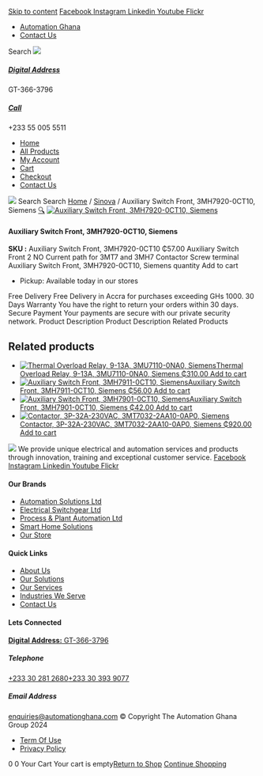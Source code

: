 [Skip to content](https://store.automationghana.com/product/auxiliary-switch-front-3mh7920-0ct10-siemens/#content)
[ Facebook ](https://www.facebook.com/automationgh/) [ Instagram ](https://www.instagram.com/automationgh/) [ Linkedin ](https://www.linkedin.com/company/the-automation-ghana-limited/) [ Youtube ](https://www.youtube.com/channel/UCurrRDUSm5oIW39VXjn1u0w) [ Flickr ](https://www.flickr.com/photos/181794037@N07/)
  * [ Automation Ghana ](https://automationghana.com)
  * [ Contact Us ](https://store.automationghana.com/contact/)


Search
[ ![](https://store.automationghana.com/wp-content/uploads/2024/04/Website-TAGG-Logo-BLUE.png) ](https://store.automationghana.com/)
[ ](https://maps.app.goo.gl/m4xeaagWCNbLk4jM6)
#####  [ Digital Address ](https://maps.app.goo.gl/m4xeaagWCNbLk4jM6)
GT-366-3796 
[ ](tel:+233550055511)
#####  [ Call ](tel:+233550055511)
+233 55 005 5511 
  * [Home](https://store.automationghana.com/)
  * [All Products](https://store.automationghana.com/shop/)
  * [My Account](https://store.automationghana.com/my-account/)
  * [Cart](https://store.automationghana.com/cart/)
  * [Checkout](https://store.automationghana.com/checkout/)
  * [Contact Us](https://store.automationghana.com/contact/)


[![](https://store.automationghana.com/wp-content/uploads/2024/04/AutomationGhana_logo_white.png)](https://store.automationghana.com)
Search
Search
[Home](https://store.automationghana.com) / [Sinova](https://store.automationghana.com/product-category/sinova-siemens/) / Auxiliary Switch Front, 3MH7920-0CT10, Siemens
[🔍](https://store.automationghana.com/product/auxiliary-switch-front-3mh7920-0ct10-siemens/)
[![Auxiliary Switch Front, 3MH7920-0CT10, Siemens](https://store.automationghana.com/wp-content/uploads/2025/03/Aux-Switch-Front-600x400.jpg)](https://store.automationghana.com/wp-content/uploads/2025/03/Aux-Switch-Front.jpg)
####  Auxiliary Switch Front, 3MH7920-0CT10, Siemens 
**SKU :** Auxiliary Switch Front, 3MH7920-0CT10 
₵57.00
Auxiliary Switch Front 2 NO Current path for 3MT7 and 3MH7 Contactor Screw terminal
Auxiliary Switch Front, 3MH7920-0CT10, Siemens quantity
Add to cart
  * Pickup: Available today in our stores


Free Delivery 
Free Delivery in Accra for purchases exceeding GHs 1000. 
30 Days Warranty 
You have the right to return your orders within 30 days. 
Secure Payment 
Your payments are secure with our private security network. 
Product Description
Product Description
Related Products 
## Related products
  * [![Thermal Overload Relay, 9-13A, 3MU7110-0NA0, Siemens](https://store.automationghana.com/wp-content/uploads/2025/03/thermal-overload-300x300.png)Thermal Overload Relay, 9-13A, 3MU7110-0NA0, Siemens ₵310.00 ](https://store.automationghana.com/product/thermal-overload-relay-9-13a-3mu7110-0na0-siemens/)
[Add to cart](https://store.automationghana.com/product/auxiliary-switch-front-3mh7920-0ct10-siemens/?add-to-cart=24508)
  * [![Auxiliary Switch Front, 3MH7911-0CT10, Siemens](https://store.automationghana.com/wp-content/uploads/2025/03/Aux-Switch-Front-300x300.jpg)Auxiliary Switch Front, 3MH7911-0CT10, Siemens ₵56.00 ](https://store.automationghana.com/product/auxiliary-switch-front-3mh7911-0ct10-siemens/)
[Add to cart](https://store.automationghana.com/product/auxiliary-switch-front-3mh7920-0ct10-siemens/?add-to-cart=24505)
  * [![Auxiliary Switch Front, 3MH7901-0CT10, Siemens](https://store.automationghana.com/wp-content/uploads/2025/03/Aux-Switch-Front-300x300.jpg)Auxiliary Switch Front, 3MH7901-0CT10, Siemens ₵42.00 ](https://store.automationghana.com/product/auxiliary-switch-front-3mh7901-0ct10-siemens/)
[Add to cart](https://store.automationghana.com/product/auxiliary-switch-front-3mh7920-0ct10-siemens/?add-to-cart=24504)
  * [![Contactor, 3P-32A-230VAC, 3MT7032-2AA10-0AP0, Siemens](https://store.automationghana.com/wp-content/uploads/2025/03/P_IN01_XX_00058i.jpg)Contactor, 3P-32A-230VAC, 3MT7032-2AA10-0AP0, Siemens ₵920.00 ](https://store.automationghana.com/product/contactor-3p-32a-230vac-3mt7032-2aa10-0ap0-siemens/)
[Add to cart](https://store.automationghana.com/product/auxiliary-switch-front-3mh7920-0ct10-siemens/?add-to-cart=24489)


![](https://store.automationghana.com/wp-content/uploads/2024/04/AutomationGhana_logo_white.png)
We provide unique electrical and automation services and products through innovation, training and exceptional customer service.
[ Facebook ](https://www.facebook.com/automationgh/) [ Instagram ](https://www.instagram.com/automationgh/) [ Linkedin ](https://www.linkedin.com/company/the-automation-ghana-limited/) [ Youtube ](https://www.youtube.com/channel/UCurrRDUSm5oIW39VXjn1u0w) [ Flickr ](https://www.flickr.com/photos/181794037@N07/)
#### Our Brands
  * [ Automation Solutions Ltd ](https://store.automationghana.com/product/auxiliary-switch-front-3mh7920-0ct10-siemens/)
  * [ Electrical Switchgear Ltd ](https://store.automationghana.com/product/auxiliary-switch-front-3mh7920-0ct10-siemens/)
  * [ Process & Plant Automation Ltd ](https://store.automationghana.com/product/auxiliary-switch-front-3mh7920-0ct10-siemens/)
  * [ Smart Home Solutions ](https://store.automationghana.com/product/auxiliary-switch-front-3mh7920-0ct10-siemens/)
  * [ Our Store ](https://store.automationghana.com/product/auxiliary-switch-front-3mh7920-0ct10-siemens/)


#### Quick Links
  * [ About Us ](https://store.automationghana.com/product/auxiliary-switch-front-3mh7920-0ct10-siemens/)
  * [ Our Solutions ](https://store.automationghana.com/product/auxiliary-switch-front-3mh7920-0ct10-siemens/)
  * [ Our Services ](https://store.automationghana.com/product/auxiliary-switch-front-3mh7920-0ct10-siemens/)
  * [ Industries We Serve ](https://store.automationghana.com/product/auxiliary-switch-front-3mh7920-0ct10-siemens/)
  * [ Contact Us ](https://store.automationghana.com/product/auxiliary-switch-front-3mh7920-0ct10-siemens/)


#### Lets Connected
[**Digital Address:** GT-366-3796](https://maps.app.goo.gl/m4xeaagWCNbLk4jM6)
#####  Telephone 
[ +233 30 281 2680](tel:+233302812680)[+233 30 393 9077](https://store.automationghana.com/product/auxiliary-switch-front-3mh7920-0ct10-siemens/+233303939077)
#####  Email Address 
enquiries@automationghana.com 
© Copyright The Automation Ghana Group 2024
  * [ Term Of Use ](https://store.automationghana.com/product/auxiliary-switch-front-3mh7920-0ct10-siemens/)
  * [ Privacy Policy ](https://store.automationghana.com/product/auxiliary-switch-front-3mh7920-0ct10-siemens/)


0
0
Your Cart
Your cart is empty[Return to Shop](https://store.automationghana.com/shop/)
[Continue Shopping](https://store.automationghana.com/product/auxiliary-switch-front-3mh7920-0ct10-siemens/)
